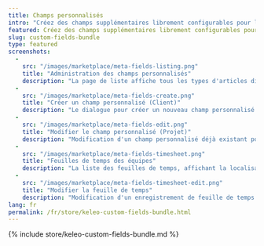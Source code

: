 ```yaml
---
title: Champs personnalisés
intro: "Créez des champs supplémentaires librement configurables pour les feuilles de temps, les clients, les projets, les activités et les utilisateurs."
featured: Créez des champs supplémentaires librement configurables pour les feuilles de temps, les clients, les projets, les activités et les utilisateurs dans différents formats. Les champs peuvent être facultatifs ou obligatoires et restreints par des permissions.
slug: custom-fields-bundle
type: featured
screenshots:
  - 
    src: "/images/marketplace/meta-fields-listing.png"
    title: "Administration des champs personnalisés"
    description: "La page de liste affiche tous les types d'articles disponibles et leurs champs personnalisés configurés."
  - 
    src: "/images/marketplace/meta-fields-create.png"
    title: "Créer un champ personnalisé (Client)"
    description: "Le dialogue pour créer un nouveau champ personnalisé pour les Clients"
  - 
    src: "/images/marketplace/meta-fields-edit.png"
    title: "Modifier le champ personnalisé (Projet)"
    description: "Modification d'un champ personnalisé déjà existant pour les projets (type booléen, voir la valeur par défaut)"
  - 
    src: "/images/marketplace/meta-fields-timesheet.png"
    title: "Feuilles de temps des équipes"
    description: "La liste des feuilles de temps, affichant la localisation du champ personnalisé visible "
  - 
    src: "/images/marketplace/meta-fields-timesheet-edit.png"
    title: "Modifier la feuille de temps"
    description: "Modification d'un enregistrement de feuille de temps avec un nouveau champ personnalisé de type liste de choix"
lang: fr
permalink: /fr/store/keleo-custom-fields-bundle.html
---
```


{% include store/keleo-custom-fields-bundle.md %}
